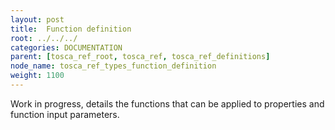 ```yaml
---
layout: post
title:  Function definition
root: ../../../
categories: DOCUMENTATION
parent: [tosca_ref_root, tosca_ref, tosca_ref_definitions]
node_name: tosca_ref_types_function_definition
weight: 1100
---
```

Work in progress, details the functions that can be applied to properties and function input parameters.
